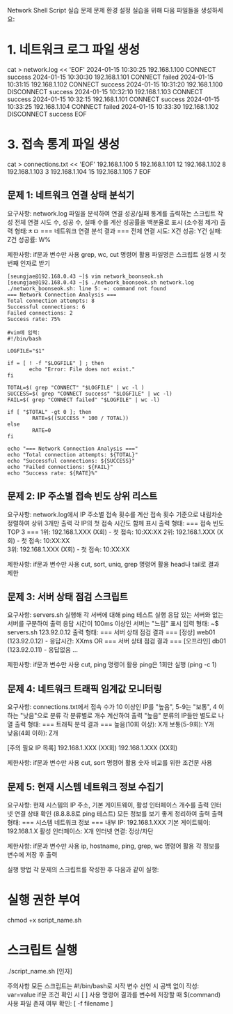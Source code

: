 Network Shell Script 실습 문제
문제 환경 설정
실습을 위해 다음 파일들을 생성하세요:
# 1. 네트워크 로그 파일 생성
cat > network.log << 'EOF'
2024-01-15 10:30:25 192.168.1.100 CONNECT success
2024-01-15 10:30:30 192.168.1.101 CONNECT failed
2024-01-15 10:31:15 192.168.1.102 CONNECT success
2024-01-15 10:31:20 192.168.1.100 DISCONNECT success
2024-01-15 10:32:10 192.168.1.103 CONNECT success
2024-01-15 10:32:15 192.168.1.101 CONNECT success
2024-01-15 10:33:25 192.168.1.104 CONNECT failed
2024-01-15 10:33:30 192.168.1.102 DISCONNECT success
EOF

# 3. 접속 통계 파일 생성
cat > connections.txt << 'EOF'
192.168.1.100 5
192.168.1.101 12
192.168.1.102 8
192.168.1.103 3
192.168.1.104 15
192.168.1.105 7
EOF


## 문제 1: 네트워크 연결 상태 분석기
요구사항:
network.log 파일을 분석하여 연결 성공/실패 통계를 출력하는 스크립트 작성
전체 연결 시도 수, 성공 수, 실패 수를 계산
성공률을 백분율로 표시 (소수점 제거)
출력 형태:ㅊㅁ
=== 네트워크 연결 분석 결과 ===
전체 연결 시도: X건
성공: Y건
실패: Z건
성공률: W%

제한사항:
if문과 변수만 사용
grep, wc, cut 명령어 활용
파일명은 스크립트 실행 시 첫 번째 인자로 받기
```shell
[seungjae@192.168.0.43 ~]$ vim network_boonseok.sh 
[seungjae@192.168.0.43 ~]$ ./network_boonseok.sh network.log 
./network_boonseok.sh: line 5: =: command not found
=== Network Connection Analysis ===
Total connection attempts: 8
Successful connections: 6
Failed connections: 2
Success rate: 75%
```
```shell
#vim에 입력: 
#!/bin/bash

LOGFILE="$1"

if = [ ! -f "$LOGFILE" ] ; then
       echo "Error: File does not exist."
fi

TOTAL=$( grep "CONNECT" "$LOGFILE" | wc -l )
SUCCESS=$( grep "CONNECT success" "$LOGFILE" | wc -l)
FAIL=$( grep "CONNECT failed" "$LOGFILE" | wc -l)

if [ "$TOTAL" -gt 0 ]; then
        RATE=$((SUCCESS * 100 / TOTAL))
else
        RATE=0
fi

echo "=== Network Connection Analysis ==="
echo "Total connection attempts: ${TOTAL}"
echo "Successful connections: ${SUCCESS}"
echo "Failed connections: ${FAIL}"
echo "Success rate: ${RATE}%"
```

## 문제 2: IP 주소별 접속 빈도 상위 리스트
요구사항:
network.log에서 IP 주소별 접속 횟수를 계산
접속 횟수 기준으로 내림차순 정렬하여 상위 3개만 출력
각 IP의 첫 접속 시간도 함께 표시
출력 형태:
=== 접속 빈도 TOP 3 ===
1위: 192.168.1.XXX (X회) - 첫 접속: 10:XX:XX
2위: 192.168.1.XXX (X회) - 첫 접속: 10:XX:XX  
3위: 192.168.1.XXX (X회) - 첫 접속: 10:XX:XX

제한사항:
if문과 변수만 사용
cut, sort, uniq, grep 명령어 활용
head나 tail로 결과 제한

## 문제 3: 서버 상태 점검 스크립트
요구사항:
servers.sh 실행해 각 서버에 대해 ping 테스트 실행
응답 있는 서버와 없는 서버를 구분하여 출력
응답 시간이 100ms 이상인 서버는 "느림" 표시
입력 형태:
	~$ servers.sh 123.92.0.12
출력 형태:
=== 서버 상태 점검 결과 ===
[정상] web01 (123.92.0.12) - 응답시간: XXms
OR
=== 서버 상태 점검 결과 ===
[오프라인] db01 (123.92.0.11) - 응답없음
...

제한사항:
if문과 변수만 사용
cut, ping 명령어 활용
ping은 1회만 실행 (ping -c 1)

## 문제 4: 네트워크 트래픽 임계값 모니터링
요구사항:
connections.txt에서 접속 수가 10 이상인 IP를 "높음", 5-9는 "보통", 4 이하는 "낮음"으로 분류
각 분류별로 개수 계산하여 출력
"높음" 분류의 IP들만 별도로 나열
출력 형태:
=== 트래픽 분석 결과 ===
높음(10회 이상): X개
보통(5-9회): Y개  
낮음(4회 이하): Z개

[주의 필요 IP 목록]
192.168.1.XXX (XX회)
192.168.1.XXX (XX회)

제한사항:
if문과 변수만 사용
cut, sort 명령어 활용
숫자 비교를 위한 조건문 사용

## 문제 5: 현재 시스템 네트워크 정보 수집기
요구사항:
현재 시스템의 IP 주소, 기본 게이트웨이, 활성 인터페이스 개수를 출력
인터넷 연결 상태 확인 (8.8.8.8로 ping 테스트)
모든 정보를 보기 좋게 정리하여 출력
출력 형태:
=== 시스템 네트워크 정보 ===
내부 IP: 192.168.1.XXX
기본 게이트웨이: 192.168.1.X
활성 인터페이스: X개
인터넷 연결: 정상/차단

제한사항:
if문과 변수만 사용
ip, hostname, ping, grep, wc 명령어 활용
각 정보를 변수에 저장 후 출력

실행 방법
각 문제의 스크립트를 작성한 후 다음과 같이 실행:
# 실행 권한 부여
chmod +x script_name.sh

# 스크립트 실행
./script_name.sh [인자]

주의사항
모든 스크립트는 #!/bin/bash로 시작
변수 선언 시 공백 없이 작성: var=value
if문 조건 확인 시 [ ] 사용
명령어 결과를 변수에 저장할 때 $(command) 사용
파일 존재 여부 확인: [ -f filename ]

